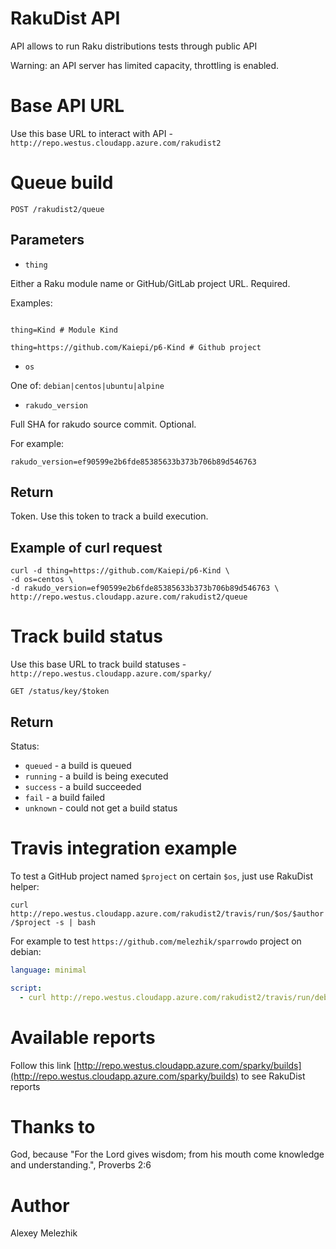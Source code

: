 # RakuDist API

API allows to run Raku distributions tests through public API

Warning: an API server has limited capacity, throttling is enabled.

# Base API URL

Use this base URL to interact with API - `http://repo.westus.cloudapp.azure.com/rakudist2`

# Queue build

`POST /rakudist2/queue`

## Parameters

- `thing`

Either a Raku module name or GitHub/GitLab project URL. Required.

Examples:

```

thing=Kind # Module Kind

thing=https://github.com/Kaiepi/p6-Kind # Github project 

```

- `os`

One of: `debian|centos|ubuntu|alpine`

- `rakudo_version`

Full SHA for rakudo source commit. Optional.

For example:

```
rakudo_version=ef90599e2b6fde85385633b373b706b89d546763
```

## Return 

Token. Use this token to track a build execution.

## Example of curl request

```shell
curl -d thing=https://github.com/Kaiepi/p6-Kind \
-d os=centos \
-d rakudo_version=ef90599e2b6fde85385633b373b706b89d546763 \
http://repo.westus.cloudapp.azure.com/rakudist2/queue
```

# Track build status

Use this base URL to track build statuses - `http://repo.westus.cloudapp.azure.com/sparky/`

`GET /status/key/$token`

## Return 

Status:

* `queued` - a build is queued
* `running` - a build is being executed
* `success` - a build succeeded
* `fail` - a build failed
* `unknown` - could not get a build status

# Travis integration example

To test a GitHub project named `$project` on certain `$os`, just use RakuDist helper:

`curl http://repo.westus.cloudapp.azure.com/rakudist2/travis/run/$os/$author/$project -s | bash`

For example to test `https://github.com/melezhik/sparrowdo` project on debian:

```yaml
language: minimal

script:
  - curl http://repo.westus.cloudapp.azure.com/rakudist2/travis/run/debian/melezhik/sparrowdo -s | bash
```

# Available reports

Follow this link [http://repo.westus.cloudapp.azure.com/sparky/builds](http://repo.westus.cloudapp.azure.com/sparky/builds) to see RakuDist reports

# Thanks to

God, because "For the Lord gives wisdom; from his mouth come knowledge and understanding.", Proverbs 2:6

# Author

Alexey Melezhik

